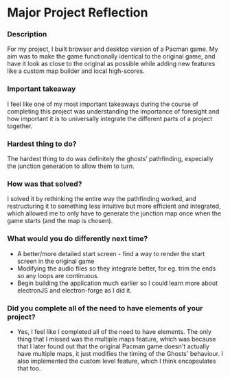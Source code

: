 # Major Project Reflection

### Description
For my project, I built browser and desktop version of a Pacman game. My aim was to make the game functionally identical to the original game, and have it look as close to the original as possible while adding new features like a custom map builder and local high-scores.

### Important takeaway
I feel like one of my most important takeaways during the course of completing this project was understanding the importance of foresight and how important it is to universally integrate the different parts of a project together.

### Hardest thing to do?
The hardest thing to do was definitely the ghosts’ pathfinding, especially the junction generation to allow them to turn.

### How was that solved?
I solved it by rethinking the entire way the pathfinding worked, and restructuring it to something less intuitive but more efficient and integrated, which allowed me to only have to generate the junction map once when the game starts (and the map is chosen).

### What would you do differently next time?
 - A better/more detailed start screen - find a way to render the start screen in the original game
 - Modifying the audio files so they integrate better, for eg. trim the ends so any loops are continuous.
 - Begin building the application much earlier so I could learn more about electronJS and electron-forge as I did it.

 ### Did you complete all of the need to have elements of your project?
 - Yes, I feel like I completed all of the need to have elements. The only thing that I missed was the multiple maps feature, which was because that I later found out that the original Pacman game doesn't actually have multiple maps, it just modifies the timing of the Ghosts' behaviour. I also implemented the custom level feature, which I think encapsulates that too.